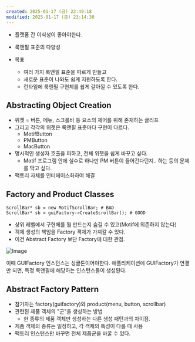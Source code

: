 ```yaml
---
created: 2025-01-17 (금) 22:49:18
modified: 2025-01-17 (금) 23:14:30
---
```

- 플랫폼 간 이식성이 좋아야한다.
- 룩앤필 표준의 다양성

- 목표
	- 여러 가지 룩앤필 표준을 따르게 만들고
	- 새로운 표준이 나와도 쉽게 지원하도록 한다.
	- 런타임에 룩앤필 구현체를 쉽게 갈아낄 수 있도록 한다.

## Abstracting Object Creation

- 위젯 = 버튼, 메뉴, 스크롤바 등 요소의 제어를 위해 존재하는 글리프
- 그리고 각각의 위젯은 룩앤필 표준마다 구현이 다르다.
	- MotifButton
	- PMButton
	- MacButton
- 명시적인 생성자 호출을 피하고, 전체 위젯을 쉽게 바꾸고 싶다.
	- Motif 프로그램 안에 실수로 하나만 PM 버튼이 들어간다던지.. 하는 등의 문제를 막고 싶다.
- 팩토리 자체를 인터페이스화하여 해결

## Factory and Product Classes

```
ScrollBar* sb = new MotifScrollBar; # BAD
ScrollBar* sb = guiFactory->CreateScrollBar(); # GOOD
```

- 상위 레벨에서 구현체를 뭘 만드는지 숨길 수 있고(Motif에 의존하지 않는다)
- 객체 생성의 책임을 Factory 객체가 가져갈 수 있다.
- 이건 Abstract Factory 보단 Factory에 대한 관점.

![Image](https://github.com/user-attachments/assets/c15905d0-d942-492a-a688-9f75c6f25937)

이때 GUIFactory 인스턴스는 싱글톤이어야한다.
애플리케이션에 GUIFactory가 연결만 되면, 특정 룩앤필에 해당하는 인스턴스들이 생성된다.

## Abstract Factory Pattern
- 참가자는 factory(guifactory)와 product(menu, button, scrollbar)
- 관련된 제품 객체의 "군"을 생성하는 방법
	- 한 종류의 제품 객체만 생성하는 다른 생성 패턴과의 차이점.
- 제품 객체의 종류는 일정하고, 각 객체의 특성이 다를 때 사용
- 팩토리 인스턴스만 바꾸면 전체 제품군을 바꿀 수 있다.
